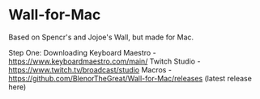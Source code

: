 # Wall-for-Mac
Based on Spencr's and Jojoe's Wall, but made for Mac.

Step One: Downloading
Keyboard Maestro - https://www.keyboardmaestro.com/main/
Twitch Studio - https://www.twitch.tv/broadcast/studio
Macros - https://github.com/BlenorTheGreat/Wall-for-Mac/releases (latest release here)
